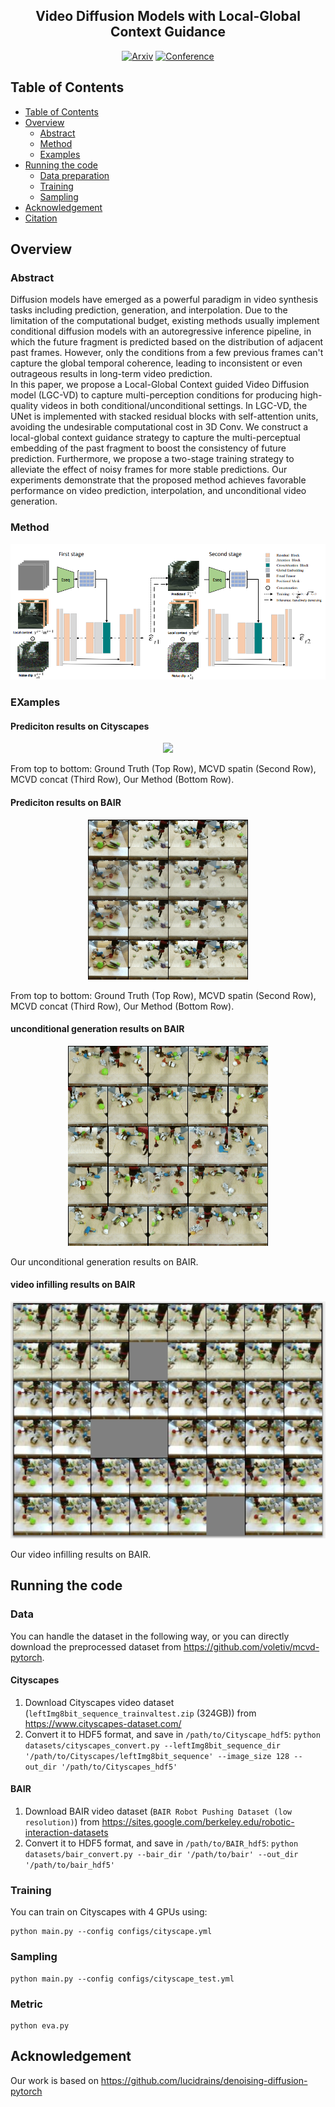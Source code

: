 <div align="center">    

## Video Diffusion Models with Local-Global Context Guidance

[![Arxiv](http://img.shields.io/badge/Arxiv-2302.10663-B31B1B.svg)](https://arxiv.org/abs/2302.10663)
[![Conference](http://img.shields.io/badge/CVPR-2023-4b44ce.svg)](https://arxiv.org/abs/2302.10663)
</div>


## Table of Contents

- [Table of Contents](#table-of-contents)
- [Overview](#overview)
  * [Abstract](#abstract)
  * [Method](#method)
  * [Examples](#examples)
- [Running the code](#running-the-code)
  * [Data preparation](#Data)
  * [Training](#Training)
  * [Sampling](#sampling)
- [Acknowledgement](#acknowledgement)
- [Citation](#citation)


## Overview

### Abstract
Diffusion models have emerged as a powerful paradigm in video synthesis tasks including prediction, generation, and interpolation. Due to the limitation of the computational budget, existing methods usually implement conditional diffusion models with an autoregressive inference pipeline, in which the future fragment is predicted based on the distribution of adjacent past frames. However, only the conditions from a few previous frames can't capture the global temporal coherence, leading to inconsistent or even outrageous results in long-term video prediction.  
In this paper, we propose a Local-Global Context guided Video Diffusion model (LGC-VD) to capture multi-perception conditions for producing high-quality videos in both conditional/unconditional settings. In LGC-VD, the UNet is implemented with stacked residual blocks with self-attention units, avoiding the undesirable computational cost in 3D Conv. We construct a local-global context guidance strategy to capture the multi-perceptual embedding of the past fragment to boost the consistency of future prediction. Furthermore, we propose a two-stage training strategy to alleviate the effect of noisy frames for more stable predictions. Our experiments demonstrate that the proposed method achieves favorable performance on video prediction, interpolation, and unconditional video generation. 
### Method
<div align=center><img src="assets/diagram.png"></div>

### EXamples
#### Prediciton results on Cityscapes
<div align=center><img src="assets/city_prediction.gif"></div>

From top to bottom: Ground Truth (Top Row), MCVD spatin (Second Row), MCVD concat (Third Row), Our Method (Bottom Row).
#### Prediciton results on BAIR
<div align=center><img src="assets/bair_prediction.gif"></div>

From top to bottom: Ground Truth (Top Row), MCVD spatin (Second Row), MCVD concat (Third Row), Our Method (Bottom Row).
#### unconditional generation results on BAIR
<div align=center><img src="assets/bair_generation.gif"></div>

Our unconditional generation results on BAIR.
#### video infilling results on BAIR
<div align=center><img src="assets/bair_infilling.png"></div>

Our video infilling results on BAIR.

## Running the code
### Data 
You can handle the dataset in the following way, or you can directly download the preprocessed dataset from https://github.com/voletiv/mcvd-pytorch.
#### Cityscapes
1. Download Cityscapes video dataset (`leftImg8bit_sequence_trainvaltest.zip` (324GB)) from  https://www.cityscapes-dataset.com/
2. Convert it to HDF5 format, and save in `/path/to/Cityscape_hdf5`:
`python datasets/cityscapes_convert.py --leftImg8bit_sequence_dir '/path/to/Cityscapes/leftImg8bit_sequence' --image_size 128 --out_dir '/path/to/Cityscapes_hdf5'`

#### BAIR
1. Download BAIR video dataset (`BAIR Robot Pushing Dataset (low resolution)`) from  https://sites.google.com/berkeley.edu/robotic-interaction-datasets
2. Convert it to HDF5 format, and save in `/path/to/BAIR_hdf5`:
`python datasets/bair_convert.py --bair_dir '/path/to/bair' --out_dir '/path/to/bair_hdf5'`

### Training
You can train on Cityscapes with 4 GPUs using:
```
python main.py --config configs/cityscape.yml
```
### Sampling
```
python main.py --config configs/cityscape_test.yml
```
### Metric
```
python eva.py 
```
## Acknowledgement
Our work is based on https://github.com/lucidrains/denoising-diffusion-pytorch


